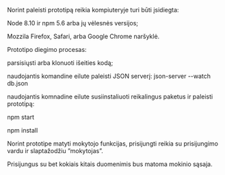 Norint paleisti prototipą reikia kompiuteryje turi būti įsidiegta:

Node 8.10 ir npm 5.6 arba jų vėlesnės versijos;

Mozzila Firefox, Safari, arba Google Chrome naršyklė.

Prototipo diegimo procesas:

parsisiųsti arba klonuoti išeities kodą;

naudojantis komandine eilute paleisti JSON serverį: json-server --watch db.json

naudojantis komnadine eilute susiinstaliuoti reikalingus paketus ir paleisti prototipą:

 npm start

 npm install

Norint prototipe matyti mokytojo funkcijas, prisijungti reikia su prisijungimo vardu ir slaptažodžiu ”mokytojas”. 

Prisijungus su bet kokiais kitais duomenimis bus matoma mokinio sąsaja.